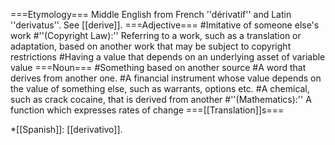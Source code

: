 ===Etymology===
Middle English from French ''dérivatif'' and Latin ''derivatus''. See [[derive]].
===Adjective===
#Imitative of someone else's work
#''(Copyright Law):'' Referring to a work, such as a translation or adaptation, based on another work that may be subject to copyright restrictions
#Having a value that depends on an underlying asset of variable value
===Noun===
#Something based on another source
#A word that derives from another one.
#A financial instrument whose value depends on the value of something else, such as warrants, options etc.
#A chemical, such as crack cocaine, that is derived from another
#''(Mathematics):'' A function which expresses rates of change
===[[Translation]]s===

*[[Spanish]]: [[derivativo]].